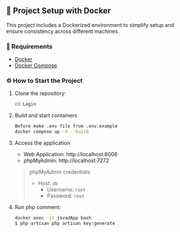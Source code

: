 ## 🚀 Project Setup with Docker

This project includes a Dockerized environment to simplify setup and ensure consistency across different machines.

### 🧩 Requirements

- [Docker](https://docs.docker.com/get-docker/)
- [Docker Compose](https://docs.docker.com/compose/install/)

### ⚙️ How to Start the Project

1. Clone the repository:
   ```bash
   cd Login 
   ```
 
2. Build and start containers
   ```bash
   Before make .env file from .env.example
   docker compose up -d --build 
   ```
3. Access the application
   - Web Application: http://localhost:8008
   - phpMyAdmin: http://localhost:7272
   > phpMyAdmin credentials:
   > - Host: `db`
   >   - Username: `root`
   >   - Password: `root`
4. Run php comment:
   ```bash
   docker exec -it javadApp bash
   $ php artisan php artisan key:generate
